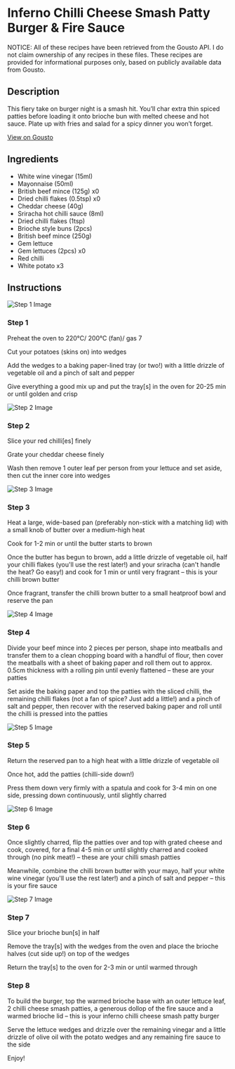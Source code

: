 # Inferno Chilli Cheese Smash Patty Burger & Fire Sauce

NOTICE: All of these recipes have been retrieved from the Gousto API. I do not claim ownership of any recipes in these files. These recipes are provided for informational purposes only, based on publicly available data from Gousto.

## Description

This fiery take on burger night is a smash hit. You’ll char extra thin spiced patties before loading it onto brioche bun with melted cheese and hot sauce. Plate up with fries and salad for a spicy dinner you won’t forget.

[View on Gousto](https://www.gousto.co.uk/recipes/cookbook/spicy-range-inferno-chilli-cheese-smash-patty-burger-fire-sauce)

## Ingredients

- White wine vinegar (15ml)
- Mayonnaise (50ml)
- British beef mince (125g) x0
- Dried chilli flakes (0.5tsp) x0
- Cheddar cheese (40g)
- Sriracha hot chilli sauce (8ml)
- Dried chilli flakes (1tsp)
- Brioche style buns (2pcs)
- British beef mince (250g)
- Gem lettuce
- Gem lettuces (2pcs) x0
- Red chilli
- White potato x3

## Instructions

![Step 1 Image](https://production-media.gousto.co.uk/cms/recipe-step-image/step-1-1716459736768-x200.jpg)

### Step 1

Preheat the oven to 220°C/ 200°C (fan)/ gas 7

Cut your potatoes (skins on) into wedges

Add the wedges to a baking paper-lined tray (or two!) with a little drizzle of vegetable oil and a pinch of salt and pepper

Give everything a good mix up and put the tray[s] in the oven for 20-25 min or until golden and crisp

![Step 2 Image](https://production-media.gousto.co.uk/cms/recipe-step-image/step-2-1716459745132-x200.jpg)

### Step 2

Slice your red chilli[es] finely

Grate your cheddar cheese finely

Wash then remove 1 outer leaf per person from your lettuce and set aside, then cut the inner core into wedges

![Step 3 Image](https://production-media.gousto.co.uk/cms/recipe-step-image/step-3-1716459785675-x200.jpg)

### Step 3

Heat a large, wide-based pan (preferably non-stick with a matching lid) with a small knob of butter over a medium-high heat

Cook for 1-2 min or until the butter starts to brown

Once the butter has begun to brown, add a little drizzle of vegetable oil, half your chilli flakes (you'll use the rest later!) and your sriracha (can't handle the heat? Go easy!) and cook for 1 min or until very fragrant – this is your chilli brown butter

Once fragrant, transfer the chilli brown butter to a small heatproof bowl and reserve the pan

![Step 4 Image](https://production-media.gousto.co.uk/cms/recipe-step-image/step-4-1716459819307-x200.jpg)

### Step 4

Divide your beef mince into 2 pieces per person, shape into meatballs and transfer them to a clean chopping board with a handful of flour, then cover the meatballs with a sheet of baking paper and roll them out to approx. 0.5cm thickness with a rolling pin until evenly flattened – these are your patties

Set aside the baking paper and top the patties with the sliced chilli, the remaining chilli flakes (not a fan of spice? Just add a little!) and a pinch of salt and pepper, then recover with the reserved baking paper and roll until the chilli is pressed into the patties

![Step 5 Image](https://production-media.gousto.co.uk/cms/recipe-step-image/step-5-1716459971582-x200.jpg)

### Step 5

Return the reserved pan to a high heat with a little drizzle of vegetable oil

Once hot, add the patties (chilli-side down!)

Press them down very firmly with a spatula and cook for 3-4 min on one side, pressing down continuously, until slightly charred

![Step 6 Image](https://production-media.gousto.co.uk/cms/recipe-step-image/step-6-1716460085903-x200.jpg)

### Step 6

Once slightly charred, flip the patties over and top with grated cheese and cook, covered, for a final 4-5 min or until slightly charred and cooked through (no pink meat!) – these are your chilli smash patties

Meanwhile, combine the chilli brown butter with your mayo, half your white wine vinegar (you'll use the rest later!) and a pinch of salt and pepper – this is your fire sauce

![Step 7 Image](https://production-media.gousto.co.uk/cms/recipe-step-image/step-7-1716460108504-x200.jpg)

### Step 7

Slice your brioche bun[s] in half

Remove the tray[s] with the wedges from the oven and place the brioche halves (cut side up!) on top of the wedges

Return the tray[s] to the oven for 2-3 min or until warmed through

### Step 8

To build the burger, top the warmed brioche base with an outer lettuce leaf, 2 chilli cheese smash patties, a generous dollop of the fire sauce and a warmed brioche lid – this is your inferno chilli cheese smash patty burger

Serve the lettuce wedges and drizzle over the remaining vinegar and a little drizzle of olive oil with the potato wedges and any remaining fire sauce to the side

Enjoy!

